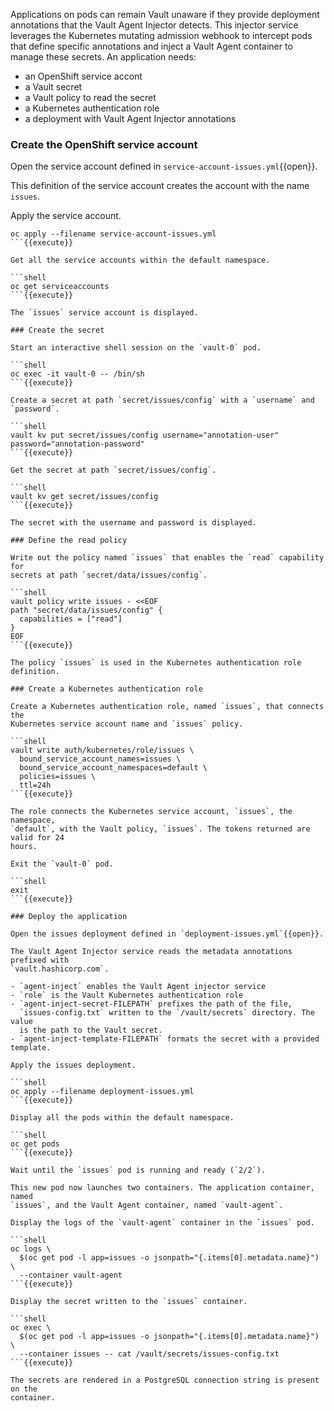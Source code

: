 Applications on pods can remain Vault unaware if they provide deployment
annotations that the Vault Agent Injector detects. This injector service
leverages the Kubernetes mutating admission webhook to intercept pods that
define specific annotations and inject a Vault Agent container to manage these
secrets. An application needs:

- an OpenShift service accont
- a Vault secret
- a Vault policy to read the secret
- a Kubernetes authentication role
- a deployment with Vault Agent Injector annotations

### Create the OpenShift service account

Open the service account defined in `service-account-issues.yml`{{open}}.

This definition of the service account creates the account with the name
`issues`.

Apply the service account.

```shell
oc apply --filename service-account-issues.yml
```{{execute}}

Get all the service accounts within the default namespace.

```shell
oc get serviceaccounts
```{{execute}}

The `issues` service account is displayed.

### Create the secret

Start an interactive shell session on the `vault-0` pod.

```shell
oc exec -it vault-0 -- /bin/sh
```{{execute}}

Create a secret at path `secret/issues/config` with a `username` and `password`.

```shell
vault kv put secret/issues/config username="annotation-user" password="annotation-password"
```{{execute}}

Get the secret at path `secret/issues/config`.

```shell
vault kv get secret/issues/config
```{{execute}}

The secret with the username and password is displayed.

### Define the read policy

Write out the policy named `issues` that enables the `read` capability for
secrets at path `secret/data/issues/config`.

```shell
vault policy write issues - <<EOF
path "secret/data/issues/config" {
  capabilities = ["read"]
}
EOF
```{{execute}}

The policy `issues` is used in the Kubernetes authentication role definition.

### Create a Kubernetes authentication role

Create a Kubernetes authentication role, named `issues`, that connects the
Kubernetes service account name and `issues` policy.

```shell
vault write auth/kubernetes/role/issues \
  bound_service_account_names=issues \
  bound_service_account_namespaces=default \
  policies=issues \
  ttl=24h
```{{execute}}

The role connects the Kubernetes service account, `issues`, the namespace,
`default`, with the Vault policy, `issues`. The tokens returned are valid for 24
hours.

Exit the `vault-0` pod.

```shell
exit
```{{execute}}

### Deploy the application

Open the issues deployment defined in `deployment-issues.yml`{{open}}.

The Vault Agent Injector service reads the metadata annotations prefixed with
`vault.hashicorp.com`.

- `agent-inject` enables the Vault Agent injector service
- `role` is the Vault Kubernetes authentication role
- `agent-inject-secret-FILEPATH` prefixes the path of the file,
  `issues-config.txt` written to the `/vault/secrets` directory. The value
  is the path to the Vault secret.
- `agent-inject-template-FILEPATH` formats the secret with a provided template.

Apply the issues deployment.

```shell
oc apply --filename deployment-issues.yml
```{{execute}}

Display all the pods within the default namespace.

```shell
oc get pods
```{{execute}}

Wait until the `issues` pod is running and ready (`2/2`).

This new pod now launches two containers. The application container, named
`issues`, and the Vault Agent container, named `vault-agent`.

Display the logs of the `vault-agent` container in the `issues` pod.

```shell
oc logs \
  $(oc get pod -l app=issues -o jsonpath="{.items[0].metadata.name}") \
  --container vault-agent
```{{execute}}

Display the secret written to the `issues` container.

```shell
oc exec \
  $(oc get pod -l app=issues -o jsonpath="{.items[0].metadata.name}") \
  --container issues -- cat /vault/secrets/issues-config.txt
```{{execute}}

The secrets are rendered in a PostgreSQL connection string is present on the
container.
